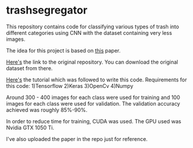 # trashsegregator
This repository contains code for classifying various types of trash into different categories using CNN with the dataset containing very less images.

The idea for this project is based on [this](http://cs229.stanford.edu/proj2016/poster/ThungYang-ClassificationOfTrashForRecyclabilityStatus-poster.pdf) paper.

[Here's](https://github.com/garythung/trashnet) the link to the original repository. You can download the original dataset from there.

[Here's](https://blog.keras.io/building-powerful-image-classification-models-using-very-little-data.html) the tutorial which was followed to write this code.
Requirements for this code:
1)Tensorflow
2)Keras
3)OpenCv
4)Numpy

Around 300 - 400 images for each class were used for training and 100 images for each class were used for validation. The validation accuracy achieved was roughly 85%-90%. 

In order to reduce time for training, CUDA was used. The GPU used was Nvidia GTX 1050 Ti.

I've also uploaded the paper in the repo just for reference.

